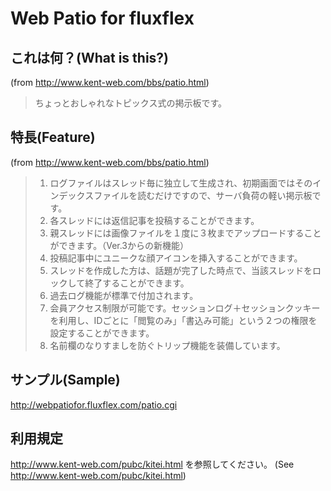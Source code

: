 # Web Patio for fluxflex

## これは何？(What is this?)
(from http://www.kent-web.com/bbs/patio.html)
> ちょっとおしゃれなトピックス式の掲示板です。

## 特長(Feature)
(from http://www.kent-web.com/bbs/patio.html)
> 1. ログファイルはスレッド毎に独立して生成され、初期画面ではそのインデックスファイルを読むだけですので、サーバ負荷の軽い掲示板です。
> 2. 各スレッドには返信記事を投稿することができます。
> 3. 親スレッドには画像ファイルを１度に３枚までアップロードすることができます。（Ver.3からの新機能）
> 4. 投稿記事中にユニークな顔アイコンを挿入することができます。
> 5. スレッドを作成した方は、話題が完了した時点で、当該スレッドをロックして終了することができます。
> 6. 過去ログ機能が標準で付加されます。
> 7. 会員アクセス制限が可能です。セッションログ＋セッションクッキーを利用し、IDごとに「閲覧のみ」「書込み可能」という２つの権限を設定することができます。
> 8. 名前欄のなりすましを防ぐトリップ機能を装備しています。

## サンプル(Sample)
http://webpatiofor.fluxflex.com/patio.cgi

## 利用規定
http://www.kent-web.com/pubc/kitei.html を参照してください。
(See http://www.kent-web.com/pubc/kitei.html)
